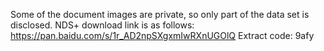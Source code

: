 Some of the document images are private, so only part of the data set is disclosed. NDS+ download link is as follows:
https://pan.baidu.com/s/1r_AD2npSXgxmIwRXnUGOlQ      Extract code: 9afy
